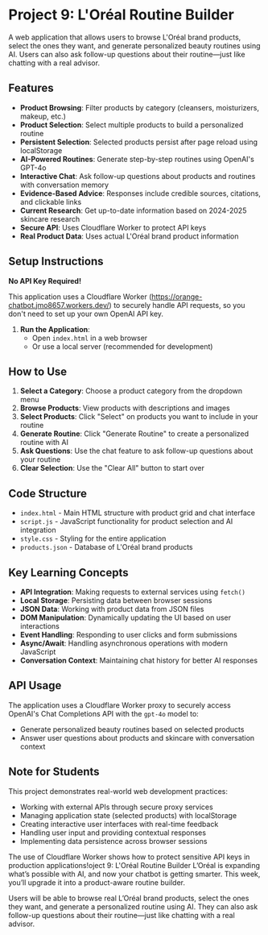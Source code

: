 # Project 9: L'Oréal Routine Builder

A web application that allows users to browse L'Oréal brand products, select the ones they want, and generate personalized beauty routines using AI. Users can also ask follow-up questions about their routine—just like chatting with a real advisor.

## Features

- **Product Browsing**: Filter products by category (cleansers, moisturizers, makeup, etc.)
- **Product Selection**: Select multiple products to build a personalized routine
- **Persistent Selection**: Selected products persist after page reload using localStorage
- **AI-Powered Routines**: Generate step-by-step routines using OpenAI's GPT-4o
- **Interactive Chat**: Ask follow-up questions about products and routines with conversation memory
- **Evidence-Based Advice**: Responses include credible sources, citations, and clickable links
- **Current Research**: Get up-to-date information based on 2024-2025 skincare research
- **Secure API**: Uses Cloudflare Worker to protect API keys
- **Real Product Data**: Uses actual L'Oréal brand product information

## Setup Instructions

**No API Key Required!**

This application uses a Cloudflare Worker (https://orange-chatbot.jmo8657.workers.dev/) to securely handle API requests, so you don't need to set up your own OpenAI API key.

1. **Run the Application**:
   - Open `index.html` in a web browser
   - Or use a local server (recommended for development)

## How to Use

1. **Select a Category**: Choose a product category from the dropdown menu
2. **Browse Products**: View products with descriptions and images
3. **Select Products**: Click "Select" on products you want to include in your routine
4. **Generate Routine**: Click "Generate Routine" to create a personalized routine with AI
5. **Ask Questions**: Use the chat feature to ask follow-up questions about your routine
6. **Clear Selection**: Use the "Clear All" button to start over

## Code Structure

- `index.html` - Main HTML structure with product grid and chat interface
- `script.js` - JavaScript functionality for product selection and AI integration
- `style.css` - Styling for the entire application
- `products.json` - Database of L'Oréal brand products

## Key Learning Concepts

- **API Integration**: Making requests to external services using `fetch()`
- **Local Storage**: Persisting data between browser sessions
- **JSON Data**: Working with product data from JSON files
- **DOM Manipulation**: Dynamically updating the UI based on user interactions
- **Event Handling**: Responding to user clicks and form submissions
- **Async/Await**: Handling asynchronous operations with modern JavaScript
- **Conversation Context**: Maintaining chat history for better AI responses

## API Usage

The application uses a Cloudflare Worker proxy to securely access OpenAI's Chat Completions API with the `gpt-4o` model to:

- Generate personalized beauty routines based on selected products
- Answer user questions about products and skincare with conversation context

## Note for Students

This project demonstrates real-world web development practices:

- Working with external APIs through secure proxy services
- Managing application state (selected products) with localStorage
- Creating interactive user interfaces with real-time feedback
- Handling user input and providing contextual responses
- Implementing data persistence across browser sessions

The use of Cloudflare Worker shows how to protect sensitive API keys in production applications!oject 9: L'Oréal Routine Builder
L’Oréal is expanding what’s possible with AI, and now your chatbot is getting smarter. This week, you’ll upgrade it into a product-aware routine builder.

Users will be able to browse real L’Oréal brand products, select the ones they want, and generate a personalized routine using AI. They can also ask follow-up questions about their routine—just like chatting with a real advisor.
